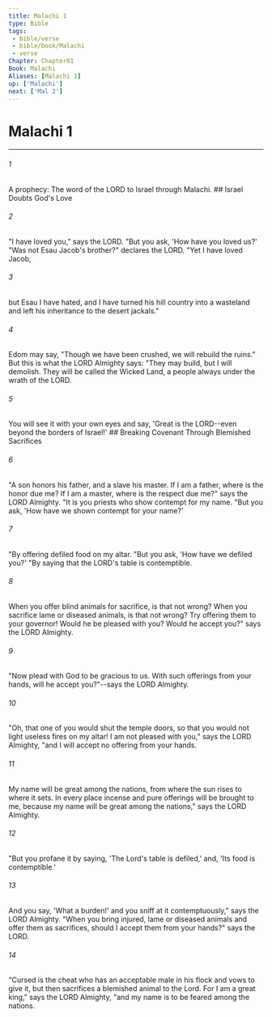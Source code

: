 ```yaml
---
title: Malachi 1
type: Bible
tags:
 - bible/verse
 - bible/book/Malachi
 - verse
Chapter: Chapter01
Book: Malachi
Aliases: [Malachi 1]
up: ['Malachi']
next: ['Mal 2']
---
```

# Malachi 1

***


###### 1 
A prophecy: The word of the LORD to Israel through Malachi. ## Israel Doubts God's Love 

###### 2 
"I have loved you," says the LORD. "But you ask, 'How have you loved us?' "Was not Esau Jacob's brother?" declares the LORD. "Yet I have loved Jacob, 

###### 3 
but Esau I have hated, and I have turned his hill country into a wasteland and left his inheritance to the desert jackals." 

###### 4 
Edom may say, "Though we have been crushed, we will rebuild the ruins." But this is what the LORD Almighty says: "They may build, but I will demolish. They will be called the Wicked Land, a people always under the wrath of the LORD. 

###### 5 
You will see it with your own eyes and say, 'Great is the LORD--even beyond the borders of Israel!' ## Breaking Covenant Through Blemished Sacrifices 

###### 6 
"A son honors his father, and a slave his master. If I am a father, where is the honor due me? If I am a master, where is the respect due me?" says the LORD Almighty. "It is you priests who show contempt for my name. "But you ask, 'How have we shown contempt for your name?' 

###### 7 
"By offering defiled food on my altar. "But you ask, 'How have we defiled you?' "By saying that the LORD's table is contemptible. 

###### 8 
When you offer blind animals for sacrifice, is that not wrong? When you sacrifice lame or diseased animals, is that not wrong? Try offering them to your governor! Would he be pleased with you? Would he accept you?" says the LORD Almighty. 

###### 9 
"Now plead with God to be gracious to us. With such offerings from your hands, will he accept you?"--says the LORD Almighty. 

###### 10 
"Oh, that one of you would shut the temple doors, so that you would not light useless fires on my altar! I am not pleased with you," says the LORD Almighty, "and I will accept no offering from your hands. 

###### 11 
My name will be great among the nations, from where the sun rises to where it sets. In every place incense and pure offerings will be brought to me, because my name will be great among the nations," says the LORD Almighty. 

###### 12 
"But you profane it by saying, 'The Lord's table is defiled,' and, 'Its food is contemptible.' 

###### 13 
And you say, 'What a burden!' and you sniff at it contemptuously," says the LORD Almighty. "When you bring injured, lame or diseased animals and offer them as sacrifices, should I accept them from your hands?" says the LORD. 

###### 14 
"Cursed is the cheat who has an acceptable male in his flock and vows to give it, but then sacrifices a blemished animal to the Lord. For I am a great king," says the LORD Almighty, "and my name is to be feared among the nations. 
